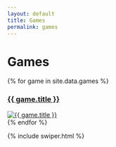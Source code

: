 ```yaml
---
layout: default
title: Games
permalink: games
---
```


# Games

<div class="swiper" style="max-width: 300px;">
    <div class="swiper-wrapper">
        {% for game in site.data.games %}
        <div class="swiper-slide">
            <a class="card rounded-5 text-decoration-none d-flex flex-column overflow-hidden" href="{{ site.url }}/{{ game.url }}">
                <h3 class="text-center text-dark pt-2">{{ game.title }}</h3>
                <img src="/assets/img/{{ game.icon }}" alt="{{ game.title }}">
            </a>
        </div>
        {% endfor %}
    </div>
    <div class="swiper-button-prev"></div>
    <div class="swiper-button-next"></div>
</div>

{% include swiper.html %}
